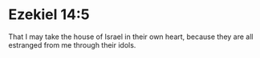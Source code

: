 # Ezekiel 14:5

That I may take the house of Israel in their own heart, because they are all estranged from me through their idols.